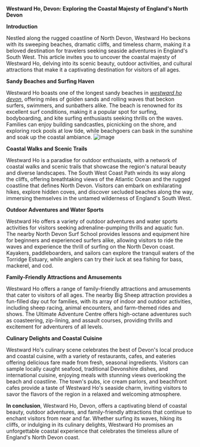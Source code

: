 **Westward Ho, Devon: Exploring the Coastal Majesty of England's North Devon**

**Introduction**

Nestled along the rugged coastline of North Devon, Westward Ho beckons with its sweeping beaches, dramatic cliffs, and timeless charm, making it a beloved destination for travelers seeking seaside adventures in England's South West. This article invites you to uncover the coastal majesty of Westward Ho, delving into its scenic beauty, outdoor activities, and cultural attractions that make it a captivating destination for visitors of all ages.

**Sandy Beaches and Surfing Haven**

Westward Ho boasts one of the longest sandy beaches in _[westward ho devon]([url](https://www.exclusivetravel.co/destinations/britain-holidays/devon/westward-ho-devon.html))_, offering miles of golden sands and rolling waves that beckon surfers, swimmers, and sunbathers alike. The beach is renowned for its excellent surf conditions, making it a popular spot for surfing, bodyboarding, and kite surfing enthusiasts seeking thrills on the waves. Families can enjoy building sandcastles, picnicking on the shore, and exploring rock pools at low tide, while beachgoers can bask in the sunshine and soak up the coastal ambiance.
![image](https://github.com/robinhood0012/westward-ho-devon/assets/162023332/c078879f-271f-455c-b9fb-18daf739afe8)

**Coastal Walks and Scenic Trails**

Westward Ho is a paradise for outdoor enthusiasts, with a network of coastal walks and scenic trails that showcase the region's natural beauty and diverse landscapes. The South West Coast Path winds its way along the cliffs, offering breathtaking views of the Atlantic Ocean and the rugged coastline that defines North Devon. Visitors can embark on exhilarating hikes, explore hidden coves, and discover secluded beaches along the way, immersing themselves in the untamed wilderness of England's South West.

**Outdoor Adventures and Water Sports**

Westward Ho offers a variety of outdoor adventures and water sports activities for visitors seeking adrenaline-pumping thrills and aquatic fun. The nearby North Devon Surf School provides lessons and equipment hire for beginners and experienced surfers alike, allowing visitors to ride the waves and experience the thrill of surfing on the North Devon coast. Kayakers, paddleboarders, and sailors can explore the tranquil waters of the Torridge Estuary, while anglers can try their luck at sea fishing for bass, mackerel, and cod.

**Family-Friendly Attractions and Amusements**

Westward Ho offers a range of family-friendly attractions and amusements that cater to visitors of all ages. The nearby Big Sheep attraction provides a fun-filled day out for families, with its array of indoor and outdoor activities, including sheep racing, animal encounters, and farm-themed rides and shows. The Ultimate Adventure Centre offers high-octane adventures such as coasteering, zip-lining, and assault courses, providing thrills and excitement for adventurers of all levels.

**Culinary Delights and Coastal Cuisine**

Westward Ho's culinary scene celebrates the best of Devon's local produce and coastal cuisine, with a variety of restaurants, cafes, and eateries offering delicious fare made from fresh, seasonal ingredients. Visitors can sample locally caught seafood, traditional Devonshire dishes, and international cuisine, enjoying meals with stunning views overlooking the beach and coastline. The town's pubs, ice cream parlors, and beachfront cafes provide a taste of Westward Ho's seaside charm, inviting visitors to savor the flavors of the region in a relaxed and welcoming atmosphere.

**In conclusion**, Westward Ho, Devon, offers a captivating blend of coastal beauty, outdoor adventures, and family-friendly attractions that continue to enchant visitors from near and far. Whether surfing its waves, hiking its cliffs, or indulging in its culinary delights, Westward Ho promises an unforgettable coastal experience that celebrates the timeless allure of England's North Devon coast.
